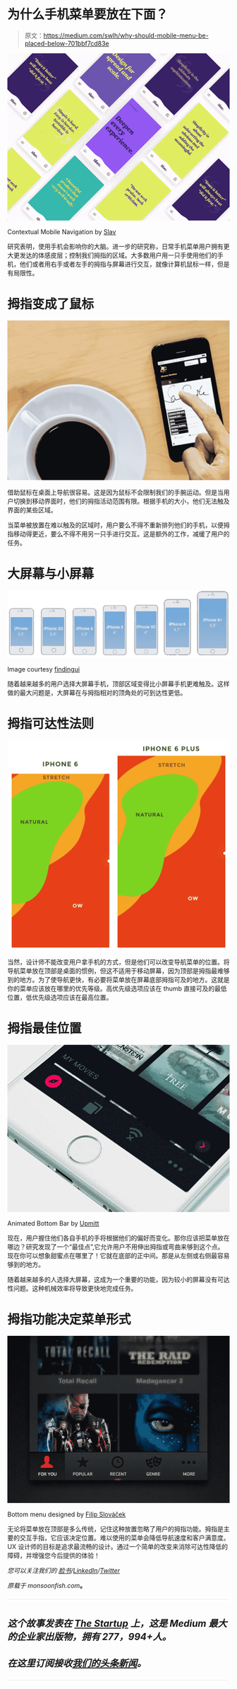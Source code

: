 # 为什么手机菜单要放在下面？

> 原文：<https://medium.com/swlh/why-should-mobile-menu-be-placed-below-701bbf7cd83e>

![](img/f9ce9f59084c741cabf42945302403ba.png)

Contextual Mobile Navigation by [Slav](https://dribbble.com/shots/3897490-Contextual-Mobile-Navigation)

研究表明，使用手机会影响你的大脑。进一步的研究称，日常手机菜单用户拥有更大更发达的体感皮层；控制我们拇指的区域。大多数用户用一只手使用他们的手机，他们或者用右手或者左手的拇指与屏幕进行交互，就像计算机鼠标一样，但是有局限性。

# 拇指变成了鼠标

![](img/1718d425782da70e174648805b9c2143.png)

借助鼠标在桌面上导航很容易。这是因为鼠标不会限制我们的手腕运动。但是当用户切换到移动界面时，他们的拇指活动范围有限。根据手机的大小，他们无法触及界面的某些区域。

当菜单被放置在难以触及的区域时，用户要么不得不重新排列他们的手机，以便拇指移动得更近，要么不得不用另一只手进行交互。这是额外的工作，减缓了用户的任务。

# 大屏幕与小屏幕

![](img/7a847adc40e36f10681359c870788926.png)

Image courtesy [findingui](http://blog.fluidui.com/designing-for-mobile-101-pixels-points-and-resolutions/)

随着越来越多的用户选择大屏幕手机，顶部区域变得比小屏幕手机更难触及。这样做的最大问题是，大屏幕在与拇指相对的顶角处的可到达性更低。

# 拇指可达性法则

![](img/e8927c7b1cb9602db641698726474942.png)

当然，设计师不能改变用户拿手机的方式，但是他们可以改变导航菜单的位置。将导航菜单放在顶部是桌面的惯例，但这不适用于移动屏幕，因为顶部是拇指最难够到的地方。为了使导航更快，有必要将菜单放在屏幕底部拇指可及的地方。这就是你的菜单应该放在哪里的优先等级。高优先级选项应该在 thumb 直接可及的最低位置，低优先级选项应该在最高位置。

# 拇指最佳位置

![](img/781349c601b0b5c8207a18b8905d9a7a.png)

Animated Bottom Bar by [Upmitt](https://dribbble.com/shots/2519096-Animated-Bottom-Bar-Icons)

现在，用户握住他们各自手机的手将根据他们的偏好而变化。那你应该把菜单放在哪边？研究发现了一个“最佳点”,它允许用户不用伸出拇指或弯曲来够到这个点。现在你可以想象甜蜜点在哪里了！它就在底部的正中间。那是从左侧或右侧最容易够到的地方。

随着越来越多的人选择大屏幕，这成为一个重要的功能，因为较小的屏幕没有可达性问题。这种机械效率将导致更快地完成任务。

# 拇指功能决定菜单形式

![](img/73d887aad649ca647ba26264de4f24bc.png)

Bottom menu designed by [Filip Slováček](https://dribbble.com/filipslovacek)

无论将菜单放在顶部是多么传统，记住这种放置忽略了用户的拇指功能。拇指是主要的交互手指，它应该决定位置。难以使用的菜单会降低导航速度和客户满意度。UX 设计师的目标是追求最流畅的设计。通过一个简单的改变来消除可达性降低的障碍，并增强您今后提供的体验！

*您可以关注我们的* [*脸书*](https://www.facebook.com/monsoonfish)*/*[*LinkedIn*](https://www.linkedin.com/company/13404751/)*/*[*Twitter*](https://twitter.com/monsoonfishy)

*原载于 monsoonfish.com*[](http://monsoonfish.com)**。**

*![](img/731acf26f5d44fdc58d99a6388fe935d.png)*

## *这个故事发表在 [The Startup](https://medium.com/swlh) 上，这是 Medium 最大的企业家出版物，拥有 277，994+人。*

## *在这里订阅接收[我们的头条新闻](http://growthsupply.com/the-startup-newsletter/)。*

*![](img/731acf26f5d44fdc58d99a6388fe935d.png)*